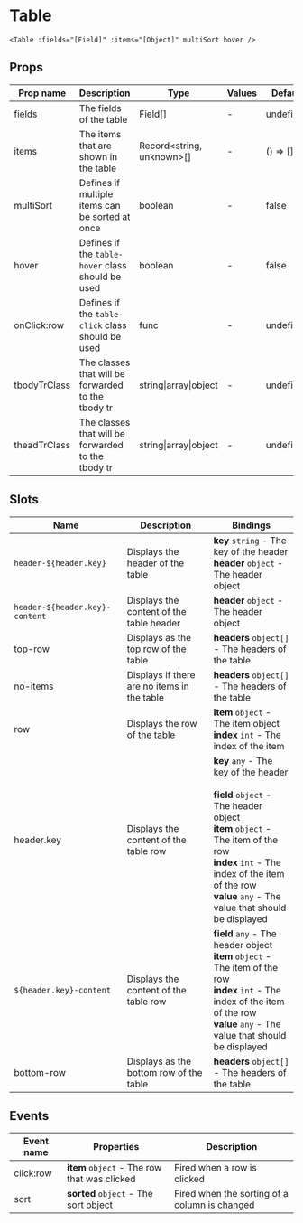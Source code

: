 # Table

```vue
<Table :fields="[Field]" :items="[Object]" multiSort hover />
```

## Props

| Prop name    | Description                                        | Type                            | Values | Default     |
| ------------ | -------------------------------------------------- | ------------------------------- | ------ | ----------- |
| fields       | The fields of the table                            | Field[]                         | -      | undefined   |
| items        | The items that are shown in the table              | Record&lt;string, unknown&gt;[] | -      | () =&gt; [] |
| multiSort    | Defines if multiple items can be sorted at once    | boolean                         | -      | false       |
| hover        | Defines if the `table-hover` class should be used  | boolean                         | -      | false       |
| onClick:row  | Defines if the `table-click` class should be used  | func                            | -      | undefined   |
| tbodyTrClass | The classes that will be forwarded to the tbody tr | string\|array\|object           | -      | undefined   |
| theadTrClass | The classes that will be forwarded to the tbody tr | string\|array\|object           | -      | undefined   |

## Slots

| Name                           | Description                                 | Bindings                                                                                                                                                                                                                                          |
| ------------------------------ | ------------------------------------------- | ------------------------------------------------------------------------------------------------------------------------------------------------------------------------------------------------------------------------------------------------- |
| `header-${header.key}`         | Displays the header of the table            | **key** `string` - The key of the header<br/>**header** `object` - The header object<br/>                                                                                                                                                         |
| `header-${header.key}-content` | Displays the content of the table header    | **header** `object` - The header object<br/>                                                                                                                                                                                                      |
| top-row                        | Displays as the top row of the table        | **headers** `object[]` - The headers of the table                                                                                                                                                                                                 |
| no-items                       | Displays if there are no items in the table | **headers** `object[]` - The headers of the table                                                                                                                                                                                                 |
| row                            | Displays the row of the table               | **item** `object` - The item object<br/>**index** `int` - The index of the item                                                                                                                                                                   |
| header.key                     | Displays the content of the table row       | **key** `any` - The key of the header<br/><br/>**field** `object` - The header object<br/>**item** `object` - The item of the row<br/>**index** `int` - The index of the item of the row<br/>**value** `any` - The value that should be displayed |
| `${header.key}-content`        | Displays the content of the table row       | **field** `any` - The header object<br/>**item** `object` - The item of the row<br/>**index** `int` - The index of the item of the row<br/>**value** `any` - The value that should be displayed<br/>                                              |
| bottom-row                     | Displays as the bottom row of the table     | **headers** `object[]` - The headers of the table                                                                                                                                                                                                 |

## Events

| Event name | Properties                                   | Description                                   |
| ---------- | -------------------------------------------- | --------------------------------------------- |
| click:row  | **item** `object` - The row that was clicked | Fired when a row is clicked                   |
| sort       | **sorted** `object` - The sort object        | Fired when the sorting of a column is changed |
